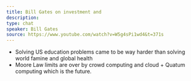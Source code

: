 ```yaml
---
title: Bill Gates on investment and
description: 
type: chat
speaker: Bill Gates
source: https://www.youtube.com/watch?v=W5g4sPi1wd4&t=371s
---
```

- Solving US education problems came to be way harder than solving world famine and global health
- Moore Law limits are over by crowd computing and cloud + Quatum computing which is the future.
